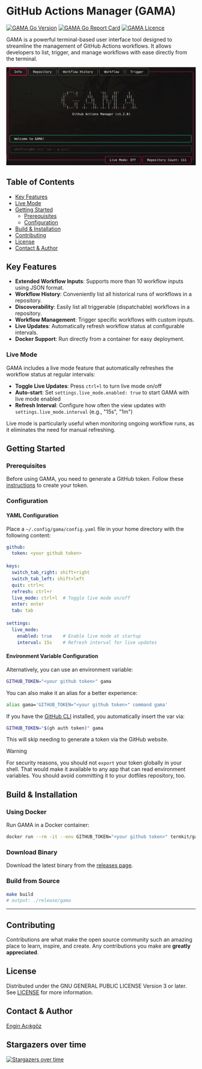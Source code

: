 # GitHub Actions Manager (GAMA)

<a href="https://github.com/termkit/gama" target="_blank"><img src="https://img.shields.io/github/go-mod/go-version/termkit/gama?style=for-the-badge&logo=go" alt="GAMA Go Version" /></a>
<a href="https://goreportcard.com/report/github.com/termkit/gama" target="_blank"><img src="https://goreportcard.com/badge/github.com/termkit/gama?style=for-the-badge&logo=go" alt="GAMA Go Report Card" /></a>
<a href="https://github.com/termkit/gama" target="_blank"><img src="https://img.shields.io/github/license/termkit/gama?style=for-the-badge" alt="GAMA Licence" /></a>

GAMA is a powerful terminal-based user interface tool designed to streamline the management of GitHub Actions workflows. It allows developers to list, trigger, and manage workflows with ease directly from the terminal.

![gama demo](docs/gama.gif)

## Table of Contents
- [Key Features](#key-features)
- [Live Mode](#live-mode)
- [Getting Started](#getting-started)
  - [Prerequisites](#prerequisites)
  - [Configuration](#configuration)
- [Build & Installation](#build--installation)
- [Contributing](#contributing)
- [License](#license)
- [Contact & Author](#contact--author)

## Key Features

- **Extended Workflow Inputs**: Supports more than 10 workflow inputs using JSON format.
- **Workflow History**: Conveniently list all historical runs of workflows in a repository.
- **Discoverability**: Easily list all triggerable (dispatchable) workflows in a repository.
- **Workflow Management**: Trigger specific workflows with custom inputs.
- **Live Updates**: Automatically refresh workflow status at configurable intervals.
- **Docker Support**: Run directly from a container for easy deployment.

### Live Mode

GAMA includes a live mode feature that automatically refreshes the workflow status at regular intervals:

- **Toggle Live Updates**: Press `ctrl+l` to turn live mode on/off
- **Auto-start**: Set `settings.live_mode.enabled: true` to start GAMA with live mode enabled
- **Refresh Interval**: Configure how often the view updates with `settings.live_mode.interval` (e.g., "15s", "1m")

Live mode is particularly useful when monitoring ongoing workflow runs, as it eliminates the need for manual refreshing.

## Getting Started

### Prerequisites

Before using GAMA, you need to generate a GitHub token. Follow these [instructions](docs/generate_github_token/README.md) to create your token.

### Configuration

#### YAML Configuration

Place a `~/.config/gama/config.yaml` file in your home directory with the following content:

```yaml
github:
  token: <your github token>

keys:
  switch_tab_right: shift+right
  switch_tab_left: shift+left
  quit: ctrl+c
  refresh: ctrl+r
  live_mode: ctrl+l  # Toggle live mode on/off
  enter: enter
  tab: tab

settings:
  live_mode:
    enabled: true    # Enable live mode at startup
    interval: 15s    # Refresh interval for live updates
```

#### Environment Variable Configuration

Alternatively, you can use an environment variable:

```bash
GITHUB_TOKEN="<your github token>" gama
```

You can also make it an alias for a better experience:

```bash
alias gama='GITHUB_TOKEN="<your github token>" command gama'
```

If you have the [GitHub CLI](https://cli.github.com/) installed, you automatically insert the var via:

```bash
GITHUB_TOKEN="$(gh auth token)" gama
```

This will skip needing to generate a token via the GitHub website.

> [!WARNING]
> For security reasons, you should not `export` your token globally in your shell.
> That would make it available to any app that can read environment variables.
> You should avoid committing it to your dotfiles repository, too.

## Build & Installation

### Using Docker

Run GAMA in a Docker container:

```bash
docker run --rm -it --env GITHUB_TOKEN="<your github token>" termkit/gama:latest
```

### Download Binary

Download the latest binary from the [releases page](https://github.com/termkit/gama/releases).

### Build from Source

```bash
make build
# output: ./release/gama
```

---

## Contributing

Contributions are what make the open source community such an amazing place to learn, inspire, and create. Any contributions you make are **greatly appreciated**.

## License

Distributed under the GNU GENERAL PUBLIC LICENSE Version 3 or later. See [LICENSE](LICENSE) for more information.

## Contact & Author

[Engin Açıkgöz](https://github.com/canack)

## Stargazers over time

[![Stargazers over time](https://starchart.cc/termkit/gama.svg?variant=adaptive)](https://starchart.cc/termkit/gama)
